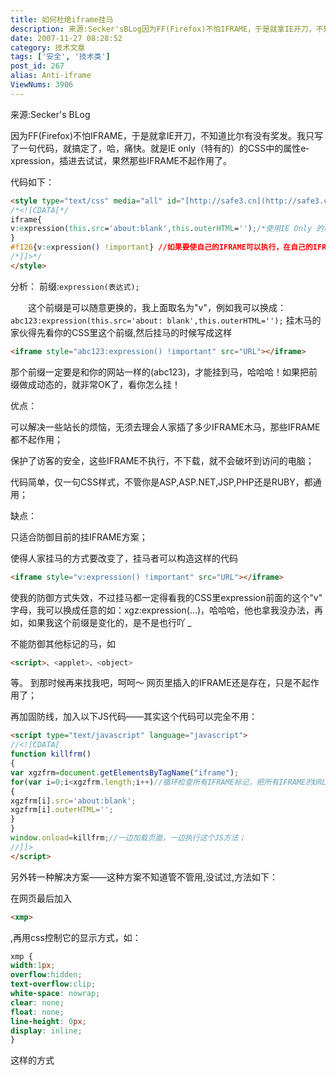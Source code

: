```yaml
---
title: 如何杜绝iframe挂马
description: 来源:Secker'sBLog因为FF(Firefox)不怕IFRAME，于是就拿IE开刀，不知道比尔有没有奖发。我只写了一句代码，就搞定了，哈，痛快。就是IEonly（特有的）的CSS中的属性e-xpression，插进去试试，果然那些IFRAME不起作用了。代码如下：.............................
date: 2007-11-27 08:28:52
category: 技术文章
tags: ['安全', '技术类']
post_id: 267
alias: Anti-iframe
ViewNums: 3906
---
```

来源:Secker's BLog

因为FF(Firefox)不怕IFRAME，于是就拿IE开刀，不知道比尔有没有奖发。我只写了一句代码，就搞定了，哈，痛快。就是IE only（特有的）的CSS中的属性e­xpression，插进去试试，果然那些IFRAME不起作用了。

代码如下：
```html
<style type="text/css" media="all" id="[http://safe3.cn](http://safe3.cn/ "http://safe3.cn")">
/*<![CDATA[*/
iframe{
v:e­xpression(this.src='about:blank',this.outerHTML='');/*使用IE Only 的样式会除所有　IFRAME　*/
}
#f126{v:e­xpression() !important} //如果要使自己的IFRAME可以执行，在自己的IFRAME里加上ID="f126"；
/*]]>*/
</style>
```
分析：
前缀:```e­xpression(表达式);```

　　这个前缀是可以随意更换的，我上面取名为"v"，例如我可以换成：```abc123:e­xpression(this.src='about: blank',this.outerHTML='');``` 挂木马的家伙得先看你的CSS里这个前缀,然后挂马的时候写成这样
```html
<iframe style="abc123:e­xpression() !important" src="URL"></iframe>
```
那个前缀一定要是和你的网站一样的(abc123)，才能挂到马，哈哈哈！如果把前缀做成动态的，就非常OK了，看你怎么挂！

优点：

可以解决一些站长的烦恼，无须去理会人家插了多少IFRAME木马，那些IFRAME都不起作用；

保护了访客的安全，这些IFRAME不执行，不下载，就不会破坏到访问的电脑；

代码简单，仅一句CSS样式，不管你是ASP,ASP.NET,JSP,PHP还是RUBY，都通用；

缺点：

只适合防御目前的挂IFRAME方案；

使得人家挂马的方式要改变了，挂马者可以构造这样的代码
```html
<iframe style="v:e­xpression() !important" src="URL"></iframe>
```
使我的防御方式失效，不过挂马都一定得看我的CSS里e­xpression前面的这个"v" 字母，我可以换成任意的如：xgz:e­xpression(...)，哈哈哈，他也拿我没办法，再如，如果我这个前缀是变化的，是不是也行吖 *_*

不能防御其他标记的马，如
```html
<script>、<applet>、<object>
```
等。
到那时候再来找我吧，呵呵～ 网页里插入的IFRAME还是存在，只是不起作用了；

再加固防线，加入以下JS代码——其实这个代码可以完全不用：
```html
<script type="text/javascript" language="javascript">
//<![CDATA[
function killfrm()
{
var xgzfrm=document.getElementsByTagName("iframe");
for(var i=0;i<xgzfrm.length;i++)//循环检查所有IFRAME标记，把所有IFRAME的URL都改为空白页，然后删除IFRMAE标记；
{
xgzfrm[i].src='about:blank';
xgzfrm[i].outerHTML='';
}
}
window.onload=killfrm;//一边加载页面，一边执行这个JS方法；
//]]>
</script>
```
另外转一种解决方案——这种方案不知道管不管用,没试过,方法如下：

在网页最后加入
```html
<xmp>
```
,再用css控制它的显示方式，如：
```css
xmp {
width:1px;
overflow:hidden;
text-overflow:clip;
white-space: nowrap;
clear: none;
float: none;
line-height: 0px;
display: inline;
}
```
这样的方式

